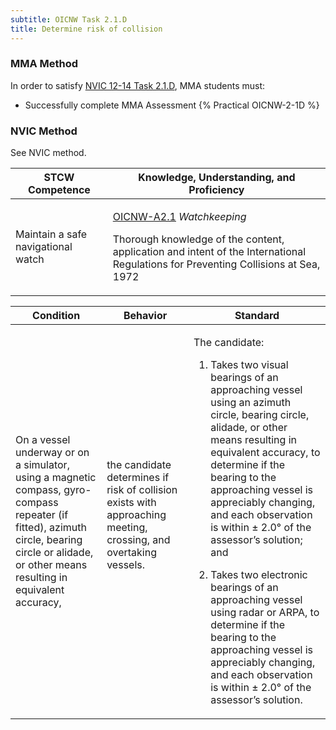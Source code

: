 ```yaml
---
subtitle: OICNW Task 2.1.D 
title: Determine risk of collision
---
```



### MMA Method

In order to satisfy  [NVIC 12-14  Task  2.1.D](/stcw23/assets/images/nvic-12-14.pdf), MMA students must:

* Successfully complete MMA Assessment {% Practical OICNW-2-1D %}


### NVIC Method

<a onclick="togglevisibility('nvic_methods')" >See NVIC method.</a>

<div id='nvic_methods' class='hide'>

<table>
<thead>
<tr>
<th class='forty'> STCW Competence </th>
<th class='sixty'> Knowledge, Understanding, and Proficiency </th>
</tr>
</thead>




<tbody>
<tr><td markdown='1'>

Maintain a safe navigational watch

</td><td markdown='1'>

[OICNW-A2.1](../../tables/21.html#OICNW-A2.1) *Watchkeeping*

Thorough knowledge of the content, application and intent of the International Regulations for Preventing Collisions at Sea, 1972

</td></tr>


</tbody>
</table>


<table>
<thead>
<tr><th class='twenty'>  Condition </th><th class='twenty'> Behavior </th><th  class='sixty'>Standard </th></tr>
</thead>
<tbody >



<tr><td markdown='1'>

On a vessel underway or on a simulator, using a magnetic compass, gyro-compass repeater (if fitted), azimuth circle, bearing circle or alidade, or other means resulting in equivalent accuracy,

</td><td markdown='1'>

the candidate determines if risk of collision exists with approaching meeting, crossing, and overtaking vessels.

<br>

<div class="tooltip">
<span class="tooltiptext">
</span>
</div>


</td><td markdown='1'>

The candidate:

1. Takes two visual bearings of an approaching vessel using an azimuth circle, bearing circle, alidade, or other means resulting in equivalent accuracy, to determine if the bearing to the approaching vessel is appreciably changing, and each observation is within ± 2.0° of the assessor’s solution; and

2. Takes two electronic bearings of an approaching vessel using radar or ARPA, to determine if the bearing to the approaching vessel is appreciably changing, and each observation is within ± 2.0° of the assessor’s solution.

</td></tr>
</tbody>
</table>
</div>
